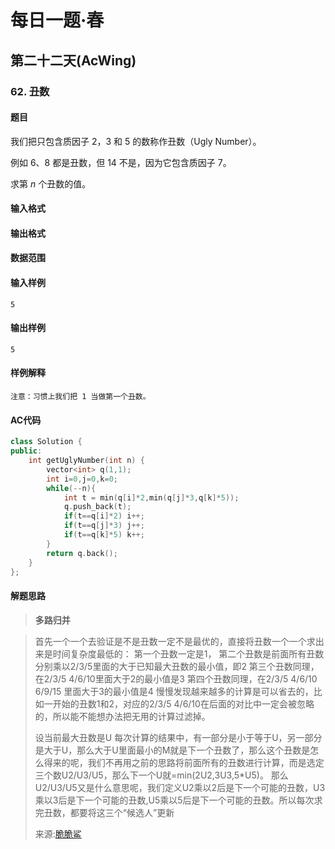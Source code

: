 # 每日一题·春

## 第二十二天(AcWing)

### 62. 丑数

#### 题目

我们把只包含质因子 $2，3$ 和 $5$ 的数称作丑数（Ugly Number）。

例如 $6、8$ 都是丑数，但 $14$ 不是，因为它包含质因子 $7$。

求第 $n$ 个丑数的值。

#### 输入格式



#### 输出格式



#### 数据范围



#### 输入样例

```
5
```

#### 输出样例

```
5
```

#### 样例解释

```
注意：习惯上我们把 1 当做第一个丑数。
```

#### AC代码

```c++
class Solution {
public:
    int getUglyNumber(int n) {
        vector<int> q(1,1);
        int i=0,j=0,k=0;
        while(--n){
            int t = min(q[i]*2,min(q[j]*3,q[k]*5));
            q.push_back(t);
            if(t==q[i]*2) i++;
            if(t==q[j]*3) j++;
            if(t==q[k]*5) k++;
        }
        return q.back();
    }
};
```

#### 解题思路

> **多路归并**

>首先一个一个去验证是不是丑数一定不是最优的，直接将丑数一个一个求出来是时间复杂度最低的：
>第一个丑数一定是1，
>第二个丑数是前面所有丑数分别乘以2/3/5里面的大于已知最大丑数的最小值，即2
>第三个丑数同理，在2/3/5 4/6/10里面大于2的最小值是3
>第四个丑数同理，在2/3/5 4/6/10 6/9/15 里面大于3的最小值是4
>慢慢发现越来越多的计算是可以省去的，比如一开始的丑数1和2，对应的2/3/5 4/6/10在后面的对比中一定会被忽略的，所以能不能想办法把无用的计算过滤掉。
>
>设当前最大丑数是U
>每次计算的结果中，有一部分是小于等于U，另一部分是大于U，那么大于U里面最小的M就是下一个丑数了，那么这个丑数是怎么得来的呢，我们不再用之前的思路将前面所有的丑数进行计算，而是选定三个数U2/U3/U5，那么下一个U就=min(2U2,3U3,5*U5)。
>那么U2/U3/U5又是什么意思呢，我们定义U2乘以2后是下一个可能的丑数，U3乘以3后是下一个可能的丑数,U5乘以5后是下一个可能的丑数。所以每次求完丑数，都要将这三个“候选人”更新
>
>来源:[脆脆鲨](https://www.acwing.com/solution/content/1742/)
>


